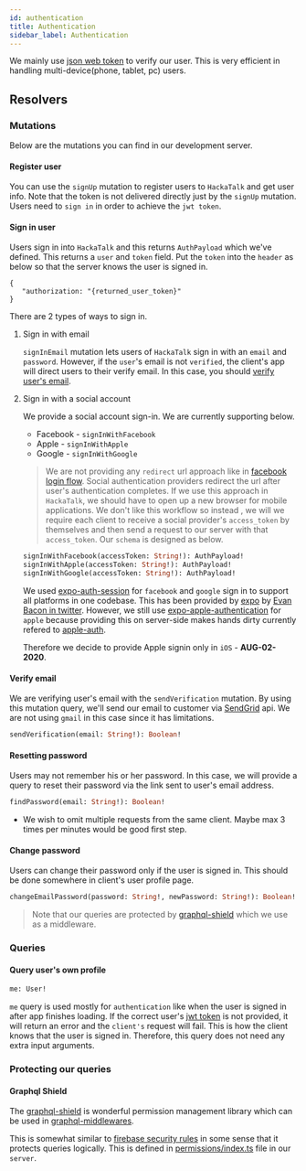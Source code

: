 ```yaml
---
id: authentication
title: Authentication
sidebar_label: Authentication
---
```


We mainly use [json web token](https://jwt.io) to verify our user. This is very efficient in handling multi-device(phone, tablet, pc) users.

## Resolvers

### Mutations

Below are the mutations you can find in our development server.

#### Register user
You can use the `signUp` mutation to register users to `HackaTalk` and get user info. Note that the token is not delivered directly just by the `signUp` mutation. Users need to `sign in` in order to achieve the `jwt token`.

#### Sign in user
Users sign in into `HackaTalk` and this returns `AuthPayload` which we've defined. This returns a `user` and `token` field. Put the `token` into the `header` as below so that the server knows the user is signed in. 
```
{
   "authorization: "{returned_user_token}"
}
```

There are 2 types of ways to sign in.

1. Sign in with email

   `signInEmail` mutation lets users of `HackaTalk` sign in with an `email` and `password`. However, if the `user`'s email is not `verified`, the client's app will direct users to their verify email. In this case, you should [verify user's email](#verify-email).

2. Sign in with a social account

   We provide a social account sign-in. We are currently supporting below.

   * Facebook - `signInWithFacebook`
   * Apple - `signInWithApple`
   * Google - `signInWithGoogle`

   > We are not providing any `redirect` url approach like in [facebook login flow](https://developers.facebook.com/docs/facebook-login/manually-build-a-login-flow). Social authentication providers redirect the url after user's authentication completes. If we use this approach in `HackaTalk`, we should have to open up a new browser for mobile applications. We don't like this workflow so instead , we will we require each client to receive a social provider's `access_token` by themselves and then send a request to our server with that `access_token`. Our `schema` is designed as below.

   ```graphql
   signInWithFacebook(accessToken: String!): AuthPayload!
   signInWithApple(accessToken: String!): AuthPayload!
   signInWithGoogle(accessToken: String!): AuthPayload!
   ```

   We used [expo-auth-session](https://docs.expo.io/versions/latest/sdk/auth-session) for `facebook` and `google` sign in to support all platforms in one codebase. This has been provided by [expo](https://expo.io) by [Evan Bacon in twitter](https://twitter.com/baconbrix/status/1256985914749759488). However, we still use [expo-apple-authentication](https://docs.expo.io/versions/latest/sdk/apple-authentication) for `apple` because providing this on server-side makes hands dirty currently refered to [apple-auth](https://github.com/ananay/apple-auth).

   Therefore we decide to provide Apple signin only in `iOS` - **AUG-02-2020**.

#### Verify email

   We are verifying user's email with the `sendVerification` mutation. By using this mutation query, we'll send our email to customer via [SendGrid](https://sendgrid.com) api. We are not using `gmail` in this case since it has limitations.

   ```graphql
   sendVerification(email: String!): Boolean!
   ```

#### Resetting password

   Users may not remember his or her password. In this case, we will provide a query to reset their password via the link sent to user's email address.

   ```graphql
   findPassword(email: String!): Boolean!
   ```

   * We wish to omit multiple requests from the same client. Maybe max 3 times per minutes would be good first step.

#### Change password

   Users can change their password only if the user is signed in. This should be done somewhere in client's user profile page.

   ```graphql
   changeEmailPassword(password: String!, newPassword: String!): Boolean!
   ```

   > Note that our queries are protected by [graphql-shield](#graphql-shield) which we use as a middleware.

### Queries

#### Query user's own profile

   ```graphql
   me: User!
   ```

   `me` query is used mostly for `authentication` like when the user is signed in after app finishes loading. If the correct user's [jwt token](https://jwt.io) is not provided, it will return an error and the `client's` request will fail. This is how the client knows that the user is signed in. Therefore, this query does not need any extra input arguments.

### Protecting our queries

#### Graphql Shield

The [graphql-shield](https://github.com/maticzav/graphql-shield) is wonderful permission management library which can be used in [graphql-middlewares](https://github.com/prisma-labs/graphql-middleware).

This is somewhat similar to [firebase security rules](https://firebase.google.com/docs/rules) in some sense that it protects queries logically. This is defined in [permissions/index.ts](https://github.com/dooboolab/hackatalk/blob/master/server/src/permissions/index.ts) file in our `server`.